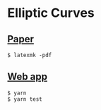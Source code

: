 Elliptic Curves
===============

[Paper]
-------

```
$ latexmk -pdf
```

[Web app]
---------

```
$ yarn
$ yarn test
```

[paper]: https://samestep.github.io/elliptic-curves/paper.pdf
[web app]: https://samestep.github.io/elliptic-curves/
